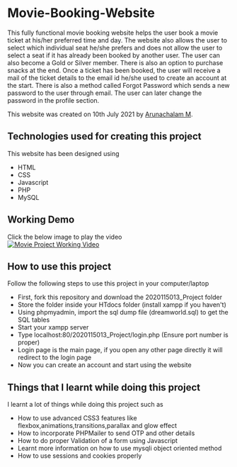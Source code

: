 # Movie-Booking-Website
This fully functional movie booking website helps the user book a movie ticket at his/her preferred time and day. The website also allows the user to select which individual seat he/she prefers and does not allow the user to select a seat if it has already been booked by another user. The user can also become a Gold or Silver member. There is also an option to purchase snacks at the end. Once a ticket has been booked, the user will receive a mail of the ticket details to the email id he/she used to create an account at the start. There is also a method called Forgot Password which sends a new password to the user through email. The user can later change the password in the profile section.

This website was created on 10th July 2021 by [Arunachalam M](https://github.com/ArunachalamM101202 "Profile link"). 

## Technologies used for creating this project
This website has been designed using
* HTML
* CSS
* Javascript
* PHP
* MySQL

## Working Demo
Click the below image to play the video<br>
[![Movie Project Working Video](https://img.youtube.com/vi/--vmFXkatvQ/0.jpg)](https://www.youtube.com/watch?v=--vmFXkatvQ)

## How to use this project
Follow the following steps to use this project in your computer/laptop

* First, fork this repository and download the 2020115013_Project folder
* Store the folder inside your HTdocs folder (install xampp if you haven't)
* Using phpmyadmin, import the sql dump file (dreamworld.sql) to get the SQL tables
* Start your xampp server
* Type localhost:80/2020115013_Project/login.php   (Ensure port number is proper)
* Login page is the main page, if you open any other page directly it will redirect to the login page
* Now you can create an account and start using the website

## Things that I learnt while doing this project
I learnt a lot of things while doing this project such as 

* How to use advanced CSS3 features like flexbox,animations,transitions,parallax and glow effect
* How to incorporate PHPMailer to send OTP and other details
* How to do proper Validation of a form using Javascript
* Learnt more information on how to use mysqli object oriented method
* How to use sessions and cookies properly
